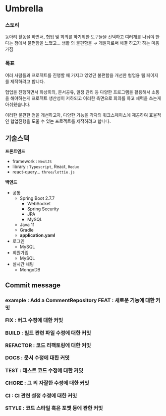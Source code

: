 # Umbrella

### 스토리

동아리 활동을 하면서, 협업 및 회의를 하기위한 도구들을 선택하고 여러개를 나눠야 한다는 점에서 불편함을 느꼈고… 생활 의 불편함을 → 개발자로써 해결 하고자 하는 마음가짐

### 목표

여러 사람들과 프로젝트를 진행할 때 가지고 있었던 불편함을 개선한 협업용 웹 페이지를 제작하려고 합니다. 

협업을 진행하면서 화상회의, 문서공유, 일정 관리 등 다양한 프로그램을 활용해서 소통을 해야하는게 프로젝트 생산성이 저하되고 이러한 측면으로 회의를 하고 체력을 쓰는게 아쉬웠습니다.

이러한 불편한 점을 개선하고자, 다양한 기능을 각자의 워크스페이스에 제공하여 효율적인 협업진행을 도울 수 있는 프로젝트를 제작하려고 합니다.


## 기술스택

**프론트엔드**

- framework : `NextJS`
- library : `Typescript`, React, `Redux`
- react-query… `three/lottie.js`

************백엔드************

- 공통
    - Spring Boot 2.7.7
        - WebSocket
        - Spring Security
        - JPA
        - MySQL
    - Java 11
    - Gradle
    - **application.yaml**
- 로그인
    - MySQL
- 회원가입
    - MySQL
- 실시간 채팅
    - MongoDB
    
    
## Commit message
<h3>example : <FEAT> Add a CommentRepository
FEAT     : 새로운 기능에 대한 커밋
   
FIX      : 버그 수정에 대한 커밋
    
BUILD    : 빌드 관련  파일 수정에 대한 커밋
    
REFACTOR : 코드 리팩토링에 대한 커밋
    
DOCS     : 문서 수정에 대한 커밋
    
TEST     : 테스트 코드 수정에 대한 커밋
    
CHORE    : 그 외 자잘한 수정에 대한 커밋
    
CI       : CI 관련 설정 수정에 대한 커밋
    
STYLE    : 코드 스타일 혹은 포맷 등에 관한 커밋
